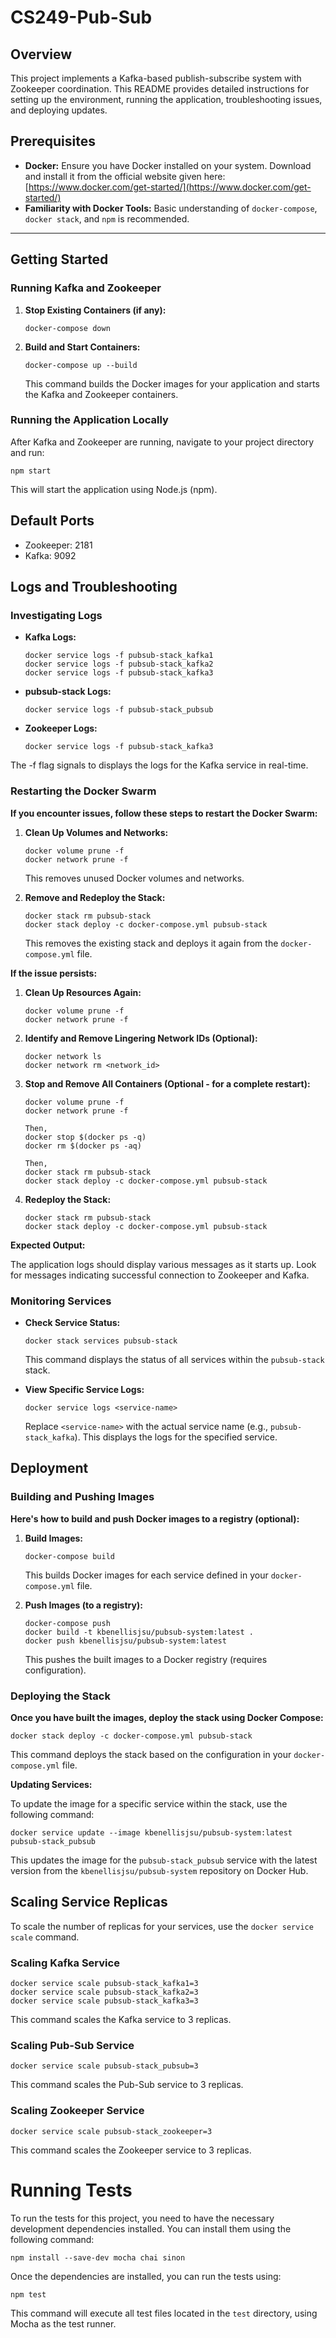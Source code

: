 # CS249-Pub-Sub

## Overview

This project implements a Kafka-based publish-subscribe system with Zookeeper coordination. This README provides detailed instructions for setting up the environment, running the application, troubleshooting issues, and deploying updates.

## Prerequisites

- **Docker:** Ensure you have Docker installed on your system. Download and install it from the official website given here: [https://www.docker.com/get-started/](https://www.docker.com/get-started/)
- **Familiarity with Docker Tools:** Basic understanding of `docker-compose`, `docker stack`, and `npm` is recommended.

---

## Getting Started

### Running Kafka and Zookeeper

1. **Stop Existing Containers (if any):**

   ```
   docker-compose down
   ```

2. **Build and Start Containers:**
   ```
   docker-compose up --build
   ```
   This command builds the Docker images for your application and starts the Kafka and Zookeeper containers.

### Running the Application Locally

After Kafka and Zookeeper are running, navigate to your project directory and run:

```
npm start
```

This will start the application using Node.js (npm).

## Default Ports

- Zookeeper: 2181
- Kafka: 9092

## Logs and Troubleshooting

### Investigating Logs

- **Kafka Logs:**
  ```
  docker service logs -f pubsub-stack_kafka1
  docker service logs -f pubsub-stack_kafka2
  docker service logs -f pubsub-stack_kafka3
  ```
- **pubsub-stack Logs:**

  ```
  docker service logs -f pubsub-stack_pubsub
  ```

- **Zookeeper Logs:**
  ```
  docker service logs -f pubsub-stack_kafka3
  ```

The -f flag signals to displays the logs for the Kafka service in real-time.

### Restarting the Docker Swarm

**If you encounter issues, follow these steps to restart the Docker Swarm:**

1. **Clean Up Volumes and Networks:**

   ```
   docker volume prune -f
   docker network prune -f
   ```

   This removes unused Docker volumes and networks.

2. **Remove and Redeploy the Stack:**
   ```
   docker stack rm pubsub-stack
   docker stack deploy -c docker-compose.yml pubsub-stack
   ```
   This removes the existing stack and deploys it again from the `docker-compose.yml` file.

**If the issue persists:**

1. **Clean Up Resources Again:**

   ```
   docker volume prune -f
   docker network prune -f
   ```

2. **Identify and Remove Lingering Network IDs (Optional):**

   ```
   docker network ls
   docker network rm <network_id>
   ```

3. **Stop and Remove All Containers (Optional - for a complete restart):**

   ```
   docker volume prune -f
   docker network prune -f

   Then,
   docker stop $(docker ps -q)
   docker rm $(docker ps -aq)

   Then,
   docker stack rm pubsub-stack
   docker stack deploy -c docker-compose.yml pubsub-stack
   ```

4. **Redeploy the Stack:**
   ```
   docker stack rm pubsub-stack
   docker stack deploy -c docker-compose.yml pubsub-stack
   ```

**Expected Output:**

The application logs should display various messages as it starts up. Look for messages indicating successful connection to Zookeeper and Kafka.

### Monitoring Services

- **Check Service Status:**

  ```
  docker stack services pubsub-stack
  ```

  This command displays the status of all services within the `pubsub-stack` stack.

- **View Specific Service Logs:**
  ```
  docker service logs <service-name>
  ```
  Replace `<service-name>` with the actual service name (e.g., `pubsub-stack_kafka`). This displays the logs for the specified service.

## Deployment

### Building and Pushing Images

**Here's how to build and push Docker images to a registry (optional):**

1. **Build Images:**

   ```
   docker-compose build
   ```

   This builds Docker images for each service defined in your `docker-compose.yml` file.

2. **Push Images (to a registry):**
   ```
   docker-compose push
   docker build -t kbenellisjsu/pubsub-system:latest .
   docker push kbenellisjsu/pubsub-system:latest
   ```
   This pushes the built images to a Docker registry (requires configuration).

### Deploying the Stack

**Once you have built the images, deploy the stack using Docker Compose:**

```
docker stack deploy -c docker-compose.yml pubsub-stack
```

This command deploys the stack based on the configuration in your `docker-compose.yml` file.

**Updating Services:**

To update the image for a specific service within the stack, use the following command:

```
docker service update --image kbenellisjsu/pubsub-system:latest pubsub-stack_pubsub
```

This updates the image for the `pubsub-stack_pubsub` service with the latest version from the `kbenellisjsu/pubsub-system` repository on Docker Hub.

## Scaling Service Replicas

To scale the number of replicas for your services, use the `docker service scale` command.

### Scaling Kafka Service

```
docker service scale pubsub-stack_kafka1=3
docker service scale pubsub-stack_kafka2=3
docker service scale pubsub-stack_kafka3=3
```

This command scales the Kafka service to 3 replicas.

### Scaling Pub-Sub Service

```
docker service scale pubsub-stack_pubsub=3
```

This command scales the Pub-Sub service to 3 replicas.

### Scaling Zookeeper Service

```
docker service scale pubsub-stack_zookeeper=3
```

This command scales the Zookeeper service to 3 replicas.

# Running Tests

To run the tests for this project, you need to have the necessary development dependencies installed. You can install them using the following command:

```
npm install --save-dev mocha chai sinon

```

Once the dependencies are installed, you can run the tests using:

```bash
npm test
```

This command will execute all test files located in the `test` directory, using Mocha as the test runner.
